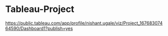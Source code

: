 # Tableau-Project
https://public.tableau.com/app/profile/nishant.ugale/viz/Project_16768307464590/Dashboard1?publish=yes
